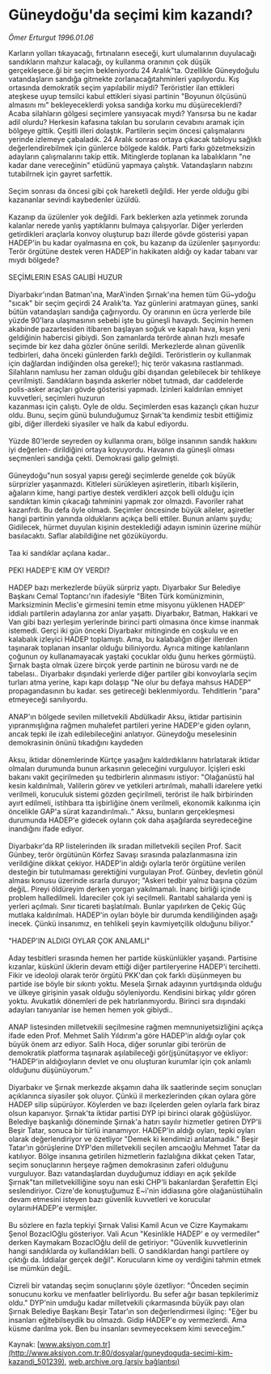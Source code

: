 # Güneydoğu'da seçimi kim kazandı?

*Ömer Erturgut 1996.01.06*

<div class="pNewsDetailMainContent ctx_content" itemprop="articleBody">
 Karların yolları tıkayacağı, fırtınaların eseceği, kurt ulumalarının duyulacağı sandıkların mahzur kalacağı, oy kullanma oranının çok düşük gerçekleşece.ği bir seçim bekleniyordu 24 Aralık"ta. Ozellikle Güneydoğulu vatandaşların sandığa gitmekte zorlanacağıtahminleri yapılıyordu. Kış ortasında demokratik seçim yapılabilir miydi? Teröristler ilan ettikleri ateşkese uyup temsilci kabul ettikleri siyasi partinin "Boyunun ölçüsünü almasını mı" bekleyeceklerdi yoksa sandığa korku mu düşüreceklerdi? Acaba silahların gölgesi seçimlere yansıyacak mıydı? Yansırsa bu ne kadar adil olurdu? Herkesin kafasına takılan bu soruların cevabını aramak için bölgeye gittik. Çeşitli illeri dolaştık. Partilerin seçim öncesi çalışmalarını yerinde izlemeye çabaladık. 24 Aralık sonrası ortaya çıkacak tabloyu sağlıklı değerlendirebilmek için günlerce bölgede kaldık. Parti farkı gözetmeksizin adayların çalışmalarını takip ettik. Mitinglerde toplanan ka labalıkların "ne kadar dane vereceğinin" etüdünü yapmaya çalıştık. Vatandaşların nabzını tutabiIrnek için gayret sarfettik.
 <br/>
 <br/>
 Seçim sonrası da öncesi gibi çok hareketli değildi. Her yerde olduğu gibi kazananlar sevindi kaybedenler üzüldü.
 <br/>
 <br/>
 Kazanıp da üzülenler yok değildi. Fark beklerken azla yetinmek zorunda kalanlar nerede yanlış yaptıklarını bulmaya çalışıyorlar. Diğer yerlerden getirdikleri araçlarla konvoy oluşturup bazı illerde gövde gösterisi yapan HADEP'in bu kadar oyalmasına en çok, bu kazanıp da üzülenler şaşırıyordu: Terör örgütüne destek veren HADEP'in hakikaten aldığı oy kadar tabanı var mıydı bölgede?
 <br/>
 <br/>
 SEÇİMLERIN ESAS GALIBİ HUZUR
 <br/>
 <br/>
 Diyarbakır'ından Batman'ına, MarA'inden Şırnak'ına hemen tüm Gü~ydoğu "sıcak" bir seçim geçirdi 24 Aralık'ta. Yaz günlerini aratmayan güneş, sanki bütün vatandaşları sandığa çağırıyordu. Oy oranının en ücra yerlerde bile yüzde 90'lara ulaşmasının sebebi işte bu güneşli havaydı. Seçimin hemen akabinde pazartesiden itibaren başlayan soğuk ve kapalı hava, kışın yeni geldiğinin habercisi gibiydi. Son zamanlarda terörde alınan hızlı mesafe seçimde bir kez daha gözler önüne serildi. Merkezlerde alınan güvenlik tedbirleri, daha önceki günlerden farklı değildi. Teröristlerin oy kullanmak için dağlardan indiğinden olsa gereke!); hiç terör vakasına rastlanmadı. Silahların namlusu her zaman olduğu gibi dışarıdan gelebilecek bir tehlikeye çevrilmişti. Sandıkların başında askerler nöbet tutmadı, dar caddelerde polis-asker araçları gövde gösterisi yapmadı. İzinleri kaldırılan emniyet kuvvetleri, seçimleri huzurun
 <br/>
 kazanması için çalıştı. Oyle de oldu. Seçimlerden esas kazançlı çıkan huzur oldu. Bunu, seçim günü bulunduğumuz Şırnak'ta kendimiz tesbit ettiğimiz gibi, diğer illerdeki siyasiler ve halk da kabul ediyordu.
 <br/>
 <br/>
 Yüzde 80'lerde seyreden oy kullanma oranı, bölge insanının sandık hakkını iyi değerlen- dirildiğini ortaya koyuyordu. Havanın da güneşli olması seçmenleri sandığa çekti. Demokrasi galip gelmişti.
 <br/>
 <br/>
 Güneydoğu"nun sosyal yapısı gereği seçimlerde genelde çok büyük sürprizler yaşanmazdı. Kitleleri sürükleyen aşiretlerin, itibarlı kişilerin, ağaların kime, hangi partiye destek verdikleri azçok belli olduğu için sandıktan kimin çıkacağı tahminini yapmak zor olmazdı. Favoriler rahat kazanfrdı. Bu defa öyle olmadı. Seçimler öncesinde büyük aileler, aşiretler hangi partinin yanında olduklarını açıkça belli ettiler. Bunun anlamı şuydu; Gidilecek, hürmet duyulan kişinin desteklediği adayın isminin üzerine mühür basılacaktı. Saflar alabildiğine net gözüküyordu.
 <br/>
 <br/>
 Taa ki sandıklar açılana kadar..
 <br/>
 <br/>
 PEKI HADEP'E KIM OY VERDI?
 <br/>
 <br/>
 HADEP bazı merkezlerde büyük sürpriz yaptı. Diyarbakır Sur Belediye Başkanı Cemal Toptancı'nın ifadesiyle "Biten Türk komünizminin, Marksizminin Meclis'e girmesini temin etme misyonu yüklenen HADEP' iddialı partilerin adaylarına zor anlar yaşattı. Diyarbakır, Batman, Hakkari ve Van gibi bazı yerleşim yerlerinde birinci parti olmasına önce kimse inanmak istemedi. Gerçi iki gün önceki Diyarbakır mitinginde en coşkulu ve en kalabalık izleyici HADEP toplamıştı. Ama, bu kalabalığın diğer illerden taşınarak toplanan insanlar olduğu biliniyordu. Ayrıca mitinge katılanların çoğunun oy kullanamayacak yaştaki çocuklar oldu ğunu herkes görmüştü. Şırnak başta olmak üzere birçok yerde partinin ne bürosu vardı ne de tabelası.. Diyarbakır dışındaki yerlerde diğer partiler gibi konvoylarla seçim turları atma yerine, kapı kapı dolaşıp "Ne olur bu defaya mahsus HADEP" propagandasının bu kadar. ses getireceği beklenmiyordu. Tehditlerin "para" etmeyeceği sanılıyordu.
 <br/>
 <br/>
 ANAP'ın bölgede sevilen milletvekili Abdülkadir Aksu, iktidar partisinin yıpranmışlığına rağmen muhalefet partileri yerine HADEP'e giden oyların, ancak tepki ile izah edilebileceğini anlatıyor. Güneydoğu meselesinin demokrasinin önünü tıkadığını kaydeden
 <br/>
 <br/>
 Aksu, iktidar dönemlerinde Kürtçe yasağını kaldırdıklarını hatırlatarak iktidar olmaları durumunda bunun arkasının geleceğini vurguluyor. İçişleri eski bakanı vakit geçirilmeden şu tedbirlerin alınmasını istiyor: "Olağanüstü hal kesin kaldırılmalı, Valilerin görev ve yetkileri artırılmalı, mahalli idarelere yetki verilmeli, koruculuk sistemi gözden geçirilmeli, terörist ile halk birbirinden ayırt edilmeli, istihbara tta işbirliğine önem verilmeli, ekonomik kalkınma için öncelikle GAP'a sürat kazandırılmalı.." Aksu, bunların gerçekleşmesi durumunda HADEP'e gidecek oyların çok daha aşağılarda seyredeceğine inandığını ifade ediyor.
 <br/>
 <br/>
 Diyarbakır'da RP listelerinden ilk sıradan milletvekili seçilen Prof. Sacit Günbey, terör örgütünün Körfez Savaşı sırasında palazlanmasına izin verildiğine dikkat çekiyor. HADEP'in aldığı oylarla terör örgütüne verilen desteğin bir tutulmaması gerektiğini vurgulayan Prof. Günbey, devletin gönül alması konusu üzerinde ısrarla duruyor; "Askeri tedbir yalnız başına çözüm değiL. Pireyi öldüreyim derken yorgan yakılmamalı. İnanç birliği içinde problem halledilmeli. İdareciler çok iyi seçilmeli. Rantabl sahalarda yeni iş yerleri açılmalı. Sınır ticareti başlatılmalı. Bunlar yapılırken de Çekiç Güç mutlaka kaldırılmalı. HADEP'in oyları böyle bir durumda kendiliğinden aşağı inecek. Çünkü insanımız, en tehlikeli şeyin kavmiyetçilik olduğunu biliyor."
 <br/>
 <br/>
 "HADEP'IN ALDIGI OYLAR ÇOK ANLAMLI"
 <br/>
 <br/>
 Aday tesbitleri sırasında hemen her partide küskünlükler yaşandı. Partisine kızanlar, küskünl üklerin devam ettiği diğer partileryerine HADEP'i tercihetti. Fikir ve ideoloji olarak terör örgütü PKK'dan çok farklı düşünmeyen bu partide ise böyle bir sıkıntı yoktu. Mesela Şırnak adayının yurtdışında olduğu ve ülkeye girişinin yasak olduğu söyleniyordu. Kendisini birkaç yıldır gören yoktu. Avukatlık dönemleri de pek hatırlanmıyordu. Birinci sıra dışındaki adayları tanıyanlar ise hemen hemen yok gibiydi..
 <br/>
 <br/>
 ANAP listesinden milletvekili seçilmesine rağmen memnuniyetsizliğini açıkça ifade eden Prof. Mehmet Salih Yıldırım'a göre HADEP'in aldığı oylar çok büyük önem arz ediyor. Salih Hoca, diğer sorunlar gibi terörün de demokratik platforma taşınarak aşılabileceği gör(jşünütaşıyor ve ekliyor: "HADEP'in aldığıoyların devlet ve onu oluşturan kurumlar için çok anlamlı olduğunu düşünüyorum."
 <br/>
 <br/>
 Diyarbakır ve Şırnak merkezde akşamın daha ilk saatlerinde seçim sonuçları açıklanınca siyasiler şok oluyor. Çünkü il merkezlerinden çıkan oylara göre HADEP silip süpürüyor. Köylerden ve bazı ilçelerden gelen oylarla fark biraz olsun kapanıyor. Şırnak'ta iktidar partisi DYP ipi birinci olarak göğüslüyor. Belediye başkanlığı döneminde Şırnak'a hatırı sayılır hizmetler getiren DYP'li Beşir Tatar, sonuca bir türlü inanamıyor. HADEP'in aldığı oyları, tepki oyları olarak değerlendiriyor ve özetliyor "Demek ki kendimizi anlatamadık." Beşir Tatar'ın görüşlerine DYP'den milletvekili seçilen amcaoğlu Mehmet Tatar da katılıyor. Bölge insanına getirilen hizmetlerin fazlalığına dikkat çeken Tatar, seçim sonuçlarının herşeye rağmen demokrasinın zaferi olduğunu vurguluyor. Bazı vatandaşlardan duyduğumuz iddiayı en açık  şekilde Şırnak"tan milletvekilliğine soyu nan eski CHP'li bakanlardan Şerafettin Elçi seslendiriyor. Cizre'de konuştuğumuz E~i'nin iddiasına göre olağanüstühalin devam etmesini isteyen bazı güvenlik kuvvetleri ve korucular oylarınıHADEP'e vermişler.
 <br/>
 <br/>
 Bu sözlere en fazla tepkiyi Şırnak Valisi Kamil Acun ve Cizre Kaymakamı Şenol BozaclOğlu gösteriyor. Vali Acun "Kesinlikle HADEP' e oy vermediler" derken Kaymakam BozaclOğlu delil de getiriyor: "Güvenlik kuvvetlerinin hangi sandıklarda oy kullandıkları belli. O sandıklardan hangi partilere oy çıktığı da. İddialar gerçek değil". Korucuların kime oy verdiğini tahmin etmek ise mümkün değiL.
 <br/>
 <br/>
 Cizreli bir vatandaş seçim sonuçlarını şöyle özetliyor: "Önceden seçimin sonucunu korku ve menfaatler belirliyordu. Bu sefer ağır basan tepkilerimiz oldu." DYP'nin umduğu kadar milletvekili çıkarmasında büyük payı olan Şırnak Belediye Başkanı Beşir Tatar'ın son değerlendirmesi ilginç: "Eğer bu insanları eğitebilseydik bu olmazdı. Gidip HADEP'e oy vermezlerdi. Ama küsme darılma yok. Ben bu insanları sevmeyeceksem kimi seveceğim."
 <br/>
</div>


Kaynak: [www.aksiyon.com.tr](http://www.aksiyon.com.tr:80/dosyalar/guneydoguda-secimi-kim-kazandi_501239), [web.archive.org (arşiv bağlantısı)](http://web.archive.org/web/20151018234714/http://www.aksiyon.com.tr:80/dosyalar/guneydoguda-secimi-kim-kazandi_501239)
